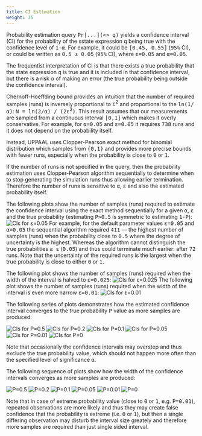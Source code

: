 ```yaml
---
title: CI Estimation
weight: 35
---
```


Probability estimation query <tt>Pr[...](<> q)</tt> yields a confidence interval (CI) for the probability of the sstate expression <tt>q</tt> being true with the confidence level of <tt>1-&alpha;</tt>. For example, it could be <tt>[0.45, 0.55]</tt> (<tt>95%</tt> CI), or could be written as <tt>0.5 &plusmn; 0.05</tt> (<tt>95%</tt> CI), where <tt>&epsilon;=0.05</tt> and <tt>&alpha;=0.05</tt>.

The frequentist interpretation of CI is that there exists a true probability that the state expression <tt>q</tt> is true and it is included in that confidence interval, but there is a risk &alpha; of making an error (the true probability being outside the confidence interval).

Chernoff-Hoeffding bound provides an intuition that the number of required samples (runs) is inversely proportional to <tt>&epsilon;<sup>2</sup></tt> and proportional to the <tt>ln(1/&alpha;)</tt>:
<tt>N = ln(2/&alpha;) / (2&epsilon;<sup>2</sup>)</tt>. This result assumes that our measurements are sampled from a continuous interval <tt>[0,1]</tt> which makes it overly conservative. For example, for <tt>&alpha;=0.05</tt> and <tt>&epsilon;=0.05</tt> it requires <tt>738</tt> runs and it does not depend on the probability itself.

Instead, UPPAAL uses Clopper-Pearson exact method for binomial distribution which samples from <tt>{0,1}</tt> and provides more precise bounds with fewer runs, especially when the probability is close to <tt>0</tt> or <tt>1</tt>.

If the number of runs is not specified in the query, then the probability estimation uses Clopper-Pearson algorithm sequentially to determine when to stop generating the simulation runs thus allowing earlier termination. Therefore the number of runs is sensitive to <tt>&alpha;</tt>, <tt>&epsilon;</tt> and also the estimated probability itself.

The following plots show the number of samples (runs) required to estimate the confidence interval using the exact method sequentially for a given <tt>&alpha;</tt>, <tt>&epsilon;</tt> and the true probability (estimating <tt>P>0.5</tt> is symmetric to estimating <tt>1-P</tt>):
![CIs for &epsilon;=0.05](../ci_run_0.05.png)
For example, for the default parameter values <tt>&epsilon;=0.05</tt> and <tt>&alpha;=0.05</tt> the sequential algorithm required <tt>411</tt> &mdash; the highest number of samples (runs) when the probability close to <tt>0.5</tt> where the degree of uncertainty is the highest. Whereas the algorithm cannot distinguish the true probabilities <tt>&leq; &epsilon;</tt> (<tt>0.05</tt>) and thus could terminate much earlier: after <tt>72</tt> runs. Note that the uncertainty of the required runs is the largest when the true probability is close to either <tt>0</tt> or <tt>1</tt>.

The following plot shows the number of samples (runs) required when the width of the interval is halved to <tt>&epsilon;=0.025</tt>:
![CIs for &epsilon;=0.025](../ci_run_0.025.png)
The following plot shows the number of samples (runs) required when the width of the interval is even more narrow <tt>&epsilon;=0.01</tt>:
![CIs for &epsilon;=0.01](../ci_run_0.01.png)


The following series of plots demonstrates how the estimated confidence interval converges to the true probability <tt>P</tt> value as more samples are produced:

![CIs for P=0.5](../ci_0.5.png)
![CIs for P=0.2](../ci_0.2.png)
![CIs for P=0.1](../ci_0.1.png)
![CIs for P=0.05](../ci_0.05.png)
![CIs for P=0.01](../ci_0.01.png)
![CIs for P=0](../ci_0.png)

Note that occasionally the confidence intervals may overstep and thus exclude the true probability value, which should not happen more often than the specified level of significance <tt>&alpha;</tt>.

The following sequence of plots show how the width of the confidence intervals converges as more samples are produced:

![P=0.5](../ciw_0.5.png)
![P=0.2](../ciw_0.2.png)
![P=0.1](../ciw_0.1.png)
![P=0.05](../ciw_0.05.png)
![P=0.01](../ciw_0.01.png)
![P=0](../ciw_0.png)

Note that in case of extreme probability value (close to <tt>0</tt> or <tt>1</tt>, e.g. <tt>P=0.01</tt>), repeated observations are more likely and thus they may create false confidence that the probability is extreme (i.e. <tt>0</tt> or <tt>1</tt>), but then a single differing observation may disturb the interval size greately and therefore more samples are required than just single sided interval.
